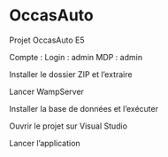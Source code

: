 # OccasAuto
Projet OccasAuto E5



Compte  : 	Login : admin 	MDP : admin


Installer le dossier ZIP et l’extraire

Lancer WampServer

Installer la base de données et l’exécuter 

Ouvrir le projet sur Visual Studio 

Lancer l’application
